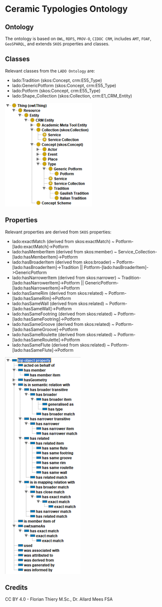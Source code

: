 # Ceramic Typologies Ontology

## Ontology

The ontology is based on `OWL`, `RDFS`, `PROV-O`, `CIDOC CRM`, includes `AMT`, `FOAF`, `GeoSPARQL`, and extends `SKOS` properties and classes.

## Classes

Relevant classes from the `LADO Ontology` are:

-   lado:Tradition (skos:Concept, crm:E55_Type)
-   lado:GenericPotform (skos:Concept, crm:E55_Type)
-   lado:Potform (skos:Concept, crm:E55_Type)
-   lado:Shape_Collection (skos:Collection, crm:E1_CRM_Entity)

![](https://raw.githubusercontent.com/RGZM/ceramictypologies-lod/main/classes.PNG?token=AB6C2Q6DFV2NSCJ52M4JFSTACQXLW)

## Properties

Relevant properties are derived from `SKOS` properties:

-   lado:exactMatch (derived from skos:exactMatch) ~ Potform-\[lado:exactMatch]->Potform
-   lado:hasMemberItem (derived from skos:member) ~ Service_Collection-\[lado:hasMemberItem]->Potform
-   lado:hasBroaderItem (derived from skos:broader) ~ Potform-\[lado:hasBroaderItem]->Tradition ||  Potform-\[lado:hasBroaderItem]->GenericPotform
-   lado:hasNarrowerItem (derived from skos:narrower) ~ Tradition-\[lado:hasNarrowerItem]->Potform ||  GenericPotform-\[lado:hasNarrowerItem]->Potform
-   lado:hasSameRim (derived from skos:related) ~ Potform-\[lado:hasSameRim]->Potform
-   lado:hasSameWall (derived from skos:related) ~ Potform-\[lado:hasSameWall]->Potform
-   lado:hasSameFootring (derived from skos:related) ~ Potform-\[lado:hasSameFootring]->Potform
-   lado:hasSameGroove (derived from skos:related) ~ Potform-\[lado:hasSameGroove]->Potform
-   lado:hasSameRoulette (derived from skos:related) ~ Potform-\[lado:hasSameRoulette]->Potform
-   lado:hasSameFlute (derived from skos:related) ~ Potform-\[lado:hasSameFlute]->Potform

![](https://raw.githubusercontent.com/RGZM/ceramictypologies-lod/main/objectproperties.PNG?token=AB6C2Q6SDS6JPUF3ZNFCN7LACQXL2)

## Credits

CC BY 4.0 - Florian Thiery M.Sc., Dr. Allard Mees FSA
